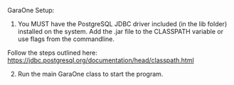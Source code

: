 GaraOne Setup:

1. You MUST have the PostgreSQL JDBC driver included (in the lib folder) installed on the system. Add the .jar file 
to the CLASSPATH variable or use flags from the commandline.

Follow the steps outlined here:
https://jdbc.postgresql.org/documentation/head/classpath.html

2. Run the main GaraOne class to start the program. 
